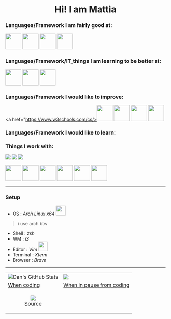 <h1 align="center"> Hi! I am Mattia </h1>

### Languages/Framework I am fairly good at:

<a href="https://www.linux.org/"><img src="https://upload.wikimedia.org/wikipedia/commons/thumb/3/35/Tux.svg/1200px-Tux.svg.png" width="50" heigth="50"></img></a>
<a href="https://www.android.com/"><img src="https://cdn.worldvectorlogo.com/logos/android.svg" width="50" heigth="50"></img></img></a>
<a href="https://www.python.org/"><img src="https://upload.wikimedia.org/wikipedia/commons/thumb/c/c3/Python-logo-notext.svg/768px-Python-logo-notext.svg.png" width="50" heigth="50"></img></a>
<a href="https://www.gnu.org/software/bash/"><img src="https://tecadmin.net/tutorial/wp-content/uploads/2017/09/bash-logo.jpg" width="50" heigth="50"></img></img></a>

### Languages/Framework/IT_things I am learning to be better at:

<a href="https://www.arduino.cc/"><img src="https://upload.wikimedia.org/wikipedia/commons/thumb/8/87/Arduino_Logo.svg/1280px-Arduino_Logo.svg.png" width="50" heigth="80"></img></a>
<a href="https://www.mysql.com/"><img src="https://download.logo.wine/logo/MySQL/MySQL-Logo.wine.png" width="50" heigth="50"></img></a>
<a href="https://www.php.net/"><img src="https://www.php.net//images/logos/new-php-logo.svg" width="50" heigth="50"></img></a>

### Languages/Framework I would like to improve:

<a href="https://www.w3schools.com/cs/><img src="https://upload.wikimedia.org/wikipedia/commons/thumb/1/13/C-Sharp.png/1200px-C-Sharp.png" width="50" heigth="50"></img></a>
<a href="https://www.cplusplus.com/"><img src="https://upload.wikimedia.org/wikipedia/commons/thumb/1/18/ISO_C%2B%2B_Logo.svg/1200px-ISO_C%2B%2B_Logo.svg.png" width="50" heigth="50"></img></a>
<a href="https://www.w3schools.com/html/"><img src="https://www.w3.org/html/logo/badge/html5-badge-h-solo.png" width="50" heigth="50"></img></a>
<a href="https://www.w3schools.com/css/"><img src="https://upload.wikimedia.org/wikipedia/commons/thumb/d/d5/CSS3_logo_and_wordmark.svg/1200px-CSS3_logo_and_wordmark.svg.png" width="50" heigth="50"></img></a>
<a href="https://www.ambrix.net/wp-content/uploads/2019/05/javascript-logo.png" width="50" heigth="50"></img></a>

### Languages/Framework I would like to learn:

### Things I work with:


![](https://img.shields.io/badge/OS-Linux-informational?style=flat&logo=<LOGO_NAME>&logoColor=white&color=2bbc8a)
![](https://img.shields.io/badge/Arduino-Lover-informational?style=flat&logo=<LOGO_NAME>&logoColor=white&color=2bbc8a)
![](https://img.shields.io/badge/Android-Modding-informational?style=flat&logo=<LOGO_NAME>&logoColor=white&color=2bbc8a)

<a href="https://i3wm.org/"><img src="https://upload.wikimedia.org/wikipedia/commons/2/27/I3_window_manager_logo.svg" width="50" heigth="50"></img></a>
<img src="https://upload.wikimedia.org/wikipedia/commons/thumb/5/5f/Windows_logo_-_2012.svg/1200px-Windows_logo_-_2012.svg.png" width="50" heigth="50"> </img>
<img src="https://upload.wikimedia.org/wikipedia/commons/thumb/9/9f/Vimlogo.svg/1022px-Vimlogo.svg.png" width="50" heigth="50"> </img>
<img src="https://brave.com/wp-content/uploads/2019/03/brave-logo.png" width="50" heigth="50"> </img>
<img src="https://upload.wikimedia.org/wikipedia/commons/thumb/7/79/Icon_of_XTerm_%28from_2012%29.svg/1200px-Icon_of_XTerm_%28from_2012%29.svg.png" width="50" heigth="50"> </img>
<img src="https://upload.wikimedia.org/wikipedia/commons/thumb/a/a5/Archlinux-icon-crystal-64.svg/1024px-Archlinux-icon-crystal-64.svg.png" width="50" heigth="50"> </img>

---
### Setup
- OS : *Arch Linux x64*
<img src="https://cdn0.iconfinder.com/data/icons/flat-round-system/512/archlinux-512.png" width="30" heigth="30"> </img>
> i use arch btw
- Shell : *zsh*
- WM : *i3*
- Editor : *Vim*
<img src="https://upload.wikimedia.org/wikipedia/commons/thumb/9/9f/Vimlogo.svg/1022px-Vimlogo.svg.png" width="30" heigth="30"> </img>
- Terminal : *Xterm*
- Browser : *Brave*
---
<table cellpadding="0" cellspacing="0"  border="0">
  <tr>
    <td style="border: 0;">
      <img align="center" src="https://github-readme-stats.vercel.app/api?username=fiordiconio&show_icons=true&show_owner=true&line_height=27&count_private=true&include_all_commits=true&title_color=bdddff&text_color=1cd6ff&icon_color=ef8539&bg_color=031a1f" alt="Dan's GitHub Stats"" />
    </td>
    <td style="border: 0;">
      <img align="center" src="https://github-readme-stats.vercel.app/api/top-langs/?username=fiordiconio&hide=html&bg_color=031a1f&title_color=bdddff&text_color=44a7c4&icon_color=0e6b7f" />
    </td>
  </tr>
  <tr> 
    <td style="border: 0;">
      <a align="center" href="https://stackoverflow.com/"> When coding </a>
    </td style="border: 0;">
    <td>
      <a align="center" href="https://www.reddit.com/r/ProgrammerHumor/"> When in pause from coding </a>
    </td>
  </tr>
  <tr>
    <td style="border: 0;">
      <p align="center">
        <img src="animation.gif"></img><br>
        <a href="https://www.deviantart.com/argodaemon/art/Heroes-Will-Rise-584487754"> Source </a>
      </p>
    </td>
  </tr>
 </table>
